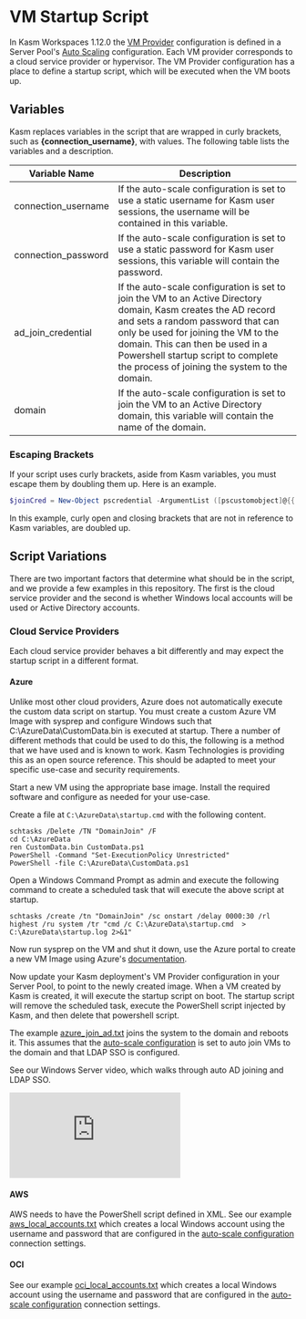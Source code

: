 # VM Startup Script
In Kasm Workspaces 1.12.0 the [VM Provider](https://www.kasmweb.com/docs/latest/guide/compute/pools.html#vm-provider-configs) configuration is defined in a Server Pool's [Auto Scaling](https://www.kasmweb.com/docs/latest/guide/compute/pools.html#autoscale-configurations) configuration. Each VM provider corresponds to a cloud service provider or hypervisor. The VM Provider configuration has a place to define a startup script, which will be executed when the VM boots up. 

## Variables

Kasm replaces variables in the script that are wrapped in curly brackets, such as **{connection_username}**, with values. The following table lists the variables and a description.

| Variable Name      | Description                              |
| ------------------ | ---------------------------------------- |
| connection_username | If the auto-scale configuration is set to use a static username for Kasm user sessions, the username will be contained in this variable. |
| connection_password | If the auto-scale configuration is set to use a static password for Kasm user sessions, this variable will contain the password. |
| ad_join_credential | If the auto-scale configuration is set to join the VM to an Active Directory domain, Kasm creates the AD record and sets a random password that can only be used for joining the VM to the domain. This can then be used in a Powershell startup script to complete the process of joining the system to the domain. |
| domain | If the auto-scale configuration is set to join the VM to an Active Directory domain, this variable will contain the name of the domain. |

### Escaping Brackets
If your script uses curly brackets, aside from Kasm variables, you must escape them by doubling them up. Here is an example.

```powershell
$joinCred = New-Object pscredential -ArgumentList ([pscustomobject]@{{ UserName = $null; Password = (ConvertTo-SecureString -String '{ad_join_credential}' -AsPlainText -Force)[0] }})
```

In this example, curly open and closing brackets that are not in reference to Kasm variables, are doubled up.

## Script Variations

There are two important factors that determine what should be in the script, and we provide a few examples in this repository. The first is the cloud service provider and the second is whether Windows local accounts will be used or Active Directory accounts.

### Cloud Service Providers

Each cloud service provider behaves a bit differently and may expect the startup script in a different format.

#### Azure

Unlike most other cloud providers, Azure does not automatically execute the custom data script on startup. You must create a custom Azure VM Image with sysprep and configure Windows such that C:\AzureData\CustomData.bin is executed at startup. There a number of different methods that could be used to do this, the following is a method that we have used and is known to work. Kasm Technologies is providing this as an open source reference. This should be adapted to meet your specific use-case and security requirements.

Start a new VM using the appropriate base image. Install the required software and configure as needed for your use-case.

Create a file at `C:\AzureData\startup.cmd` with the following content.
```
schtasks /Delete /TN "DomainJoin" /F
cd C:\AzureData
ren CustomData.bin CustomData.ps1
PowerShell -Command "Set-ExecutionPolicy Unrestricted"
PowerShell -file C:\AzureData\CustomData.ps1
```

Open a Windows Command Prompt as admin and execute the following command to create a scheduled task that will execute the above script at startup.
```
schtasks /create /tn "DomainJoin" /sc onstart /delay 0000:30 /rl highest /ru system /tr "cmd /c C:\AzureData\startup.cmd  > C:\AzureData\startup.log 2>&1"
```

Now run sysprep on the VM and shut it down, use the Azure portal to create a new VM Image using Azure's [documentation](https://learn.microsoft.com/en-us/azure/virtual-machines/generalize#windows).

Now update your Kasm deployment's VM Provider configuration in your Server Pool, to point to the newly created image. When a VM created by Kasm is created, it will execute the startup script on boot. The startup script will remove the scheduled task, execute the PowerShell script injected by Kasm, and then delete that powershell script. 

The example [azure_join_ad.txt](./azure_join_ad.txt) joins the system to the domain and reboots it. This assumes that the [auto-scale configuration](https://www.kasmweb.com/docs/latest/guide/compute/pools.html#autoscale-configurations) is set to auto join VMs to the domain and that LDAP SSO is configured.

See our Windows Server video, which walks through auto AD joining and LDAP SSO.
<iframe src='https://www.youtube.com/embed/_WCee4-E4vA' frameborder='0' allowfullscreen></iframe>


#### AWS
AWS needs to have the PowerShell script defined in XML. See our example [aws_local_accounts.txt](./aws_local_account.txt) which creates a local Windows account using the username and password that are configured in the [auto-scale configuration](https://www.kasmweb.com/docs/latest/guide/compute/pools.html#autoscale-configurations) connection settings. 

#### OCI
See our example [oci_local_accounts.txt](./oci_local_account.txt) which creates a local Windows account using the username and password that are configured in the [auto-scale configuration](https://www.kasmweb.com/docs/latest/guide/compute/pools.html#autoscale-configurations) connection settings. 